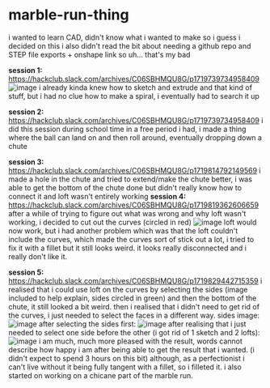 # marble-run-thing
i wanted to learn CAD, didn't know what i wanted to make so i guess i decided on this
i also didn't read the bit about needing a github repo and STEP file exports + onshape link so uh... that's my bad

**session 1:** https://hackclub.slack.com/archives/C06SBHMQU8G/p1719739734958409
![image](https://github.com/mtdapiggle/marble-run-thing/assets/174234024/7279b1b8-024e-407b-a0c3-78d0d59c7808)
i already kinda knew how to sketch and extrude and that kind of stuff, but i had no clue how to make a spiral, i eventually had to search it up

**session 2:** https://hackclub.slack.com/archives/C06SBHMQU8G/p1719739734958409 
i did this session during school time in a free period i had, i made a thing where the ball can land on and then roll around, eventually dropping down a chute

**session 3:** https://hackclub.slack.com/archives/C06SBHMQU8G/p1719814792149569
i made a hole in the chute and tried to extend/make the chute better, i was able to get the bottom of the chute done but didn't really know how to connect it and loft wasn't entirely working 
**session 4:** https://hackclub.slack.com/archives/C06SBHMQU8G/p1719819362606659
after a while of trying to figure out what was wrong and why loft wasn't working, i decided to cut out the curves (circled in red)
![image](https://github.com/mtdapiggle/marble-run-thing/assets/174234024/6dc980d3-e2c9-4705-944b-9faf14184243)
loft would now work, but i had another problem which was that the loft couldn't include the curves, which made the curves sort of stick out a lot, i tried to fix it with a fillet but it still looks weird. it looks really disconnected and i really don't like it.

**session 5:** https://hackclub.slack.com/archives/C06SBHMQU8G/p1719829442715359
i realised that i could use loft on the curves by selecting the sides (image included to help explain, sides circled in green) and then the bottom of the chute, it still looked a bit weird. then i realised that i didn't need to get rid of the curves, i just needed to select the faces in a different way.
sides image: ![image](https://github.com/mtdapiggle/marble-run-thing/assets/174234024/dedb59e9-b4f4-4ae1-bbaf-5af75b60d093)
after selecting the sides first: ![image](https://github.com/mtdapiggle/marble-run-thing/assets/174234024/0aed852e-1bf4-44cd-bc07-c16e327b504f)
after realising that i just needed to select one side before the other (i got rid of 1 sketch and 2 lofts): ![image](https://github.com/mtdapiggle/marble-run-thing/assets/174234024/7a29f5c1-f729-4aed-8cd6-44911bee97a2)
i am much, much more pleased with the result, words cannot describe how happy i am after being able to get the result that i wanted. (i didn't expect to spend 3 hours on this bit) although, as a perfectionist i can't live without it being fully tangent with a fillet, so i filleted it. 
i also started on working on a chicane part of the marble run.
